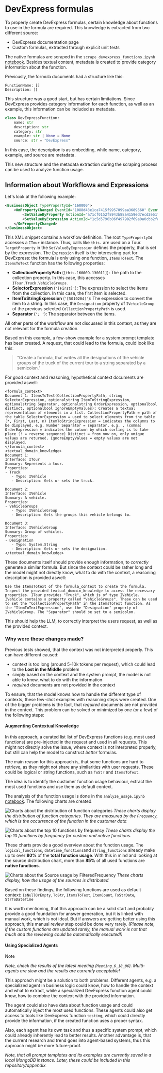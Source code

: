 # DevExpress formulas

To properly create DevExpress formulas, certain knowledge about functions to use in the formula are required. This knowledge is extracted from two different source:

- DevExpress documentation page
- Custom formulas, extracted through explicit unit tests

The native formulas are scraped in the `scrape_devexpress_functions.ipynb` [notebook](./scrape_devexpress_functions.ipynb). Besides textual content, metadata is created to provide category information about the function.

Previously, the formula documents had a structure like this:

```plaintext
FunctionName: []
Description: []
```

This structure was a good start, but has certain limitations. Since DevExpress provides category information for each function, as well as an example, this information can be included as metadata.

```python
class DevExpressFunction:
    name: str
    description: str
    category: str
    example: str | None = None
    source: str = "DevExpress"
```

In this case, the description is as embedding, while name, category, example, and source are metadata.

This new structure and the metadata extraction during the scraping process can be used to analyze function usage.

## Information about Workflows and Expressions

Let's look at the following example:

```xml
<BusinessObject TypePropertyId="160000">
    <OnPropertyChanged EventId="1088d43e1ca7415f9957099aa3689560" EventDescription="LKW geändert" ChangedProperty="160295">
        <SetValueByProperty ActionId="a71cf0152f8943b88a4159ed7ecd2e61" TargetProperty="160186[*]_155014_145278_5702720" ValueProperty="160009_130003"/>
        <SetValueByExpression ActionId="1c5d5790b06f497982f69a0a0cbb2fa7" TargetProperty="160186[*]_155014_145278_5702721" Expression="ItemsToText([this.160009.130011], '[First]', '[5010204]', '; ', '''''')"/>
    </OnPropertyChanged>
</BusinessObject>
```

This XML snippet contains a workflow definition. The root `TypePropertyId` accesses a `ITour` instance. Thus, calls like `this.` are used on a Tour. `TargetProperty` in the `SetValueByExpression` defines the property, that is set by the expression. The `Expression` itself is the intereseting part for DevExpress: the formula is only using one function, `ItemsToText`. The `ItemsToText` function has the following properties:

- **CollectionPropertyPath** (`[this.160009.130011]`): The path to the collection property. In this case, this accesses ``ITour.Truck.VehicleGroups``.
- **SelectorExpression** (`'[First]'`): The expression to select the items from the collection. In this case, the first item is selected.
- **ItemToStringExpression** (`'[5010204]'`): The expression to convert the item to a string. In this case, the `Designation` property of `IVehicleGroup` of the previous selected ``CollectionPropertyPath`` is used.
- **Separator** (`'; '`): The separator between the items.

All other parts of the workflow are not discussed in this context, as they are not relevant for the formula creation.

Based on this example, a few-show example for a system prompt template has been created. A request, that could lead to the formula, could look like this:

> "Create a formula, that writes all the designations of the vehicle groups of the truck of the current tour to a string separated by a semicolon."

For *good* context and reasoning, hypothetical context documents are provided aswell:

```plaintext
<formula_context>
Document 1: ItemsToText(CollectionPropertyPath, string SelectorExpression, optionalstring ItemToStringExpression, optionalstring Separator, optionalstring OrderExpression, optionalbool distinct, optionalbool IgnoreEmptyValues): Creates a textual representation of elements in a list. CollectionPropertyPath = path of the table SelectorExpression = used to select elements from the table (*, First, Last, n) ItemToStringExpression = indicates the columns to be displayed, e.g. Number Separator = separator, e.g. , (comma) OrderExpression = indicates the column by which sorting is to take place (! = reverse sequence) Distinct = from now on, only unique values are returned. IgnoreEmptyValues = empty values are not displayed.
</formula_context>
<textual_domain_knowledge>
Document 1:
Interface: ITour
Summary: Represents a tour.
Properties:
- Truck
   - Type: IVehicle
   - Description: Gets or sets the truck.

Document 2:
Interface: IVehicle
Summary: A vehicle.
Properties:
- VehicleGroups
   - Type: IVehicleGroup
   - Description: Gets the groups this vehicle belongs to.

Document 3:
Interface: IVehicleGroup
Summary: Group of vehicles.
Properties:
- Designation
   - Type: System.String
   - Description: Gets or sets the designation.
</textual_domain_knowledge>
```

These documents itself should provide enough information, to *correctly* generate a similar formula. But since the context could be rather long and the model might not directly know, what to do with the context, a reasoning description is provided aswell:

```plaintext
Use the ItemsTotext of the formula_context to create the formula. Inspect the provided textual_domain_knowledge to access the necessary properties. ITour provides "Truck", which is of type IVehicle. IVehicle contains a property called "VehicleGroups". These can be used to set the "CollectionPropertyPath" in the ItemsToText function. As the "ItemToTextExpression", use the "Designation" property of IVehicleGroup. The "Separator" should be set to a semicolon.
```

This should help the LLM, to correctly interpret the users request, as well as the provided context.

### Why were these changes made?

Previous tests showed, that the context was not interpreted properly. This can have different caused:

- context is too long (around 5-10k tokens per request), which could lead to the **Lost in the Middle** problem
- simply based on the context and the system prompt, the model is not able to know, what to do with the information
- *required* documents are not provided in the context

To ensure, that the model knows how to handle the different type of contexts, these few-shot examples with reasoning steps were created. One of the bigger problems is the fact, that *required* documents are not provided in the context. This problem can be solved or minimized by one (or a few) of the following steps:

#### Augmenting Contextual Knowledge

In this approach, a curated list list of DevExpress functions (e.g. most used functions) are pre-injected in the request and used in all requests. This might not directly solve the issue, where context is not interpreted properly, but still can help the model to construct *better* formulas.

The main reason for this approach is, that some functions are hard to retrieve, as they might not share any similarities with user requests. These could be logical or string functions, such as `ToStr` and `ItemsToText`.

The idea is to identify the customer function usage behaviour, extract the most used functions and use them as default context.

The analysis of the function usage is done in the `analyze_usage.ipynb` [notebook](./analyze_usage.ipynb). The following charts are created:

![Charts about the distribution of function categories](./output/filtered_categories_distribution.png "Distribution of function categories")
*These charts display the distribution of function categories. They are measured by the `Frequency`, which is the occurrence of the function in the customer data.*

![Charts about the top 10 functions by frequency](./output/top_10_function_frequency.png "Top 10 functions by frequency")
*These charts display the top 10 functions by frequency for custom and native functions.*

These charts provide a good overview about the function usage. The `logical_functions`, `datetime_functions`and `string_functions` already make up to over **80%** of the **total function usage**. With this in mind and looking at the source distribution chart, more than **85%** of all used functions are **native functions**.

![Charts about the Source usage by FilteredFrequency](./output/filtered_source_frequency.png "Source usage by FilteredFrequency")
*These charts display, how the usage of the sources is distributed.*

Based on these findings, the following functions are used as default context: `IsNullOrEmpty`, `ToStr`, `ItemsToText`, `ItemCount`, `ToStrDate`, `StrToDateTime`

It is worth mentioning, that this approach can be a solid start and probably provide a good foundation for answer generation, but it is linked with manual work, which is not ideal. But if answers are getting better using this approach, this manual review step could be done very rarely.
*(Please note, if the custom functions are updated rarely, the manual work is not that much and the reviewing could be automatically executed!)*

#### Using Specialized Agents

> [!NOTE]
> *Note, check the results of the latest meeting (`Meeting_6_18_06`). Multi-agents are slow and the results are currently acceptable!*

This approach might be a solution to both problems. Different agents, e.g. a specialized agent in business logic could know, how to handle the context and what to extract, while a specialized DevExpress function agent could know, how to combine the context with the provided information.

The agent could also have data about function usage and could automatically inject the most used functions. These agents could also get access to tools like DevExpress function `testing`, which could directly provide the information, if the created function uses a proper syntax.

Also, each agent has its own task and thus a specific system prompt, which could already inherently lead to better results. Another advantage is, that the current research and trend goes into agent-based systems, thus this approach might be more future-proof.

*Note, that all prompt templates and its examples are currently saved in a local MongoDB instance. Later, these could be included in this repository/appendix.*
